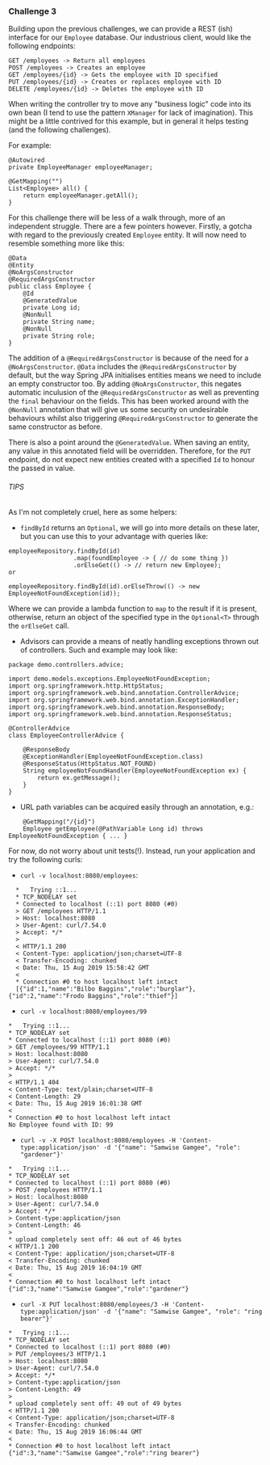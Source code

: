 ### Challenge 3

Building upon the previous challenges, we can provide a REST (ish) interface for our `Employee` database. Our
industrious client, would like the following endpoints:

```
GET /employees -> Return all employees
POST /employees -> Creates an employee
GET /employees/{id} -> Gets the employee with ID specified
PUT /employees/{id} -> Creates or replaces employee with ID
DELETE /employees/{id} -> Deletes the employee with ID
```

When writing the controller try to move any "business logic" code into its own bean (I tend to use
the pattern `XManager` for lack of imagination). This might be a little contrived for this example, 
but in general it helps testing (and the following challenges).

For example:
 
```
@Autowired
private EmployeeManager employeeManager;

@GetMapping("")
List<Employee> all() {
    return employeeManager.getAll();
}
```

For this challenge there will be less of a walk through, more of an independent struggle. There are a few 
pointers however. Firstly, a gotcha with regard to the previously created `Employee` entity. It will now
need to resemble something more like this:

```
@Data
@Entity
@NoArgsConstructor
@RequiredArgsConstructor
public class Employee {
    @Id
    @GeneratedValue
    private Long id;
    @NonNull
    private String name;
    @NonNull
    private String role;
}
``` 

The addition of a `@RequiredArgsConstructor` is because of the need for a `@NoArgsConstructor`. `@Data` includes
the `@RequiredArgsConstructor` by default, but the way Spring JPA initialises entities means we need to include an empty
constructor too. By adding `@NoArgsConstructor`, this negates automatic inculusion of the `@RequiredArgsConstructor`
as well as preventing the `final` behaviour on the fields. This has been worked around with the `@NonNull` annotation
that will give us some security on undesirable behaviours whilst also triggering `@RequiredArgsConstructor` to generate
the same constructor as before.

There is also a point around the `@GeneratedValue`. When saving an entity, any value in this annotated field
will be overridden. Therefore, for the `PUT` endpoint, do not expect new entities created with a specified `Id`
to honour the passed in value.


###### TIPS

As I'm not completely cruel, here as some helpers:

* `findById` returns an `Optional`, we will go into more details on these later, but you can use this to your
advantage with queries like: 
```
employeeRepository.findById(id)
                  .map(foundEmployee -> { // do some thing })
                  .orElseGet(() -> // return new Employee);           
or

employeeRepository.findById(id).orElseThrow(() -> new EmployeeNotFoundException(id));
```
Where we can provide a lambda function to `map` to the result if it is present, otherwise, return an object of the 
specified type in the `Optional<T>` through the `orElseGet` call.


* Advisors can provide a means of neatly handling exceptions thrown out of controllers. Such and example may 
look like:

```
package demo.controllers.advice;

import demo.models.exceptions.EmployeeNotFoundException;
import org.springframework.http.HttpStatus;
import org.springframework.web.bind.annotation.ControllerAdvice;
import org.springframework.web.bind.annotation.ExceptionHandler;
import org.springframework.web.bind.annotation.ResponseBody;
import org.springframework.web.bind.annotation.ResponseStatus;

@ControllerAdvice
class EmployeeControllerAdvice {

    @ResponseBody
    @ExceptionHandler(EmployeeNotFoundException.class)
    @ResponseStatus(HttpStatus.NOT_FOUND)
    String employeeNotFoundHandler(EmployeeNotFoundException ex) {
        return ex.getMessage();
    }
}
```

* URL path variables can be acquired easily through an annotation, e.g.:

```
    @GetMapping("/{id}")
    Employee getEmployee(@PathVariable Long id) throws EmployeeNotFoundException { ... }
```

For now, do not worry about unit tests(!). Instead, run your application and try the following curls:

* `curl -v localhost:8080/employees`:
```
  *   Trying ::1...
  * TCP_NODELAY set
  * Connected to localhost (::1) port 8080 (#0)
  > GET /employees HTTP/1.1
  > Host: localhost:8080
  > User-Agent: curl/7.54.0
  > Accept: */*
  > 
  < HTTP/1.1 200 
  < Content-Type: application/json;charset=UTF-8
  < Transfer-Encoding: chunked
  < Date: Thu, 15 Aug 2019 15:58:42 GMT
  < 
  * Connection #0 to host localhost left intact
  [{"id":1,"name":"Bilbo Baggins","role":"burglar"},{"id":2,"name":"Frodo Baggins","role":"thief"}]
```

* `curl -v localhost:8080/employees/99`

```
*   Trying ::1...
* TCP_NODELAY set
* Connected to localhost (::1) port 8080 (#0)
> GET /employees/99 HTTP/1.1
> Host: localhost:8080
> User-Agent: curl/7.54.0
> Accept: */*
> 
< HTTP/1.1 404 
< Content-Type: text/plain;charset=UTF-8
< Content-Length: 29
< Date: Thu, 15 Aug 2019 16:01:38 GMT
< 
* Connection #0 to host localhost left intact
No Employee found with ID: 99
```

* `curl -v -X POST localhost:8080/employees -H 'Content-type:application/json' -d '{"name": "Samwise Gamgee", "role": "gardener"}'`
```
*   Trying ::1...
* TCP_NODELAY set
* Connected to localhost (::1) port 8080 (#0)
> POST /employees HTTP/1.1
> Host: localhost:8080
> User-Agent: curl/7.54.0
> Accept: */*
> Content-type:application/json
> Content-Length: 46
> 
* upload completely sent off: 46 out of 46 bytes
< HTTP/1.1 200 
< Content-Type: application/json;charset=UTF-8
< Transfer-Encoding: chunked
< Date: Thu, 15 Aug 2019 16:04:19 GMT
< 
* Connection #0 to host localhost left intact
{"id":3,"name":"Samwise Gamgee","role":"gardener"}
```

* `curl -X PUT localhost:8080/employees/3 -H 'Content-type:application/json' -d '{"name": "Samwise Gamgee", "role": "ring bearer"}'`

```
*   Trying ::1...
* TCP_NODELAY set
* Connected to localhost (::1) port 8080 (#0)
> PUT /employees/3 HTTP/1.1
> Host: localhost:8080
> User-Agent: curl/7.54.0
> Accept: */*
> Content-type:application/json
> Content-Length: 49
> 
* upload completely sent off: 49 out of 49 bytes
< HTTP/1.1 200 
< Content-Type: application/json;charset=UTF-8
< Transfer-Encoding: chunked
< Date: Thu, 15 Aug 2019 16:06:44 GMT
< 
* Connection #0 to host localhost left intact
{"id":3,"name":"Samwise Gamgee","role":"ring bearer"}
```